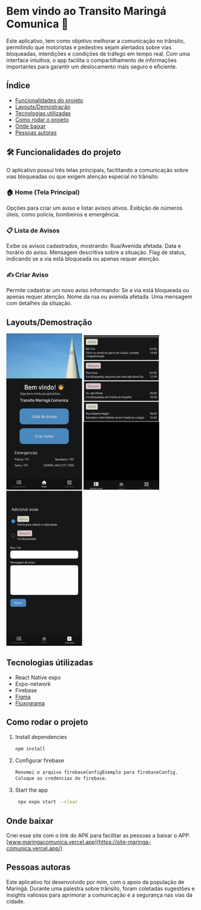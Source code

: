 # Bem vindo ao Transito Maringá Comunica 👋

Este aplicativo, tem como objetivo melhorar a comunicação no trânsito, permitindo que motoristas e pedestres sejam alertados sobre vias bloqueadas, interdições e condições de tráfego em tempo real. Com uma interface intuitiva, o app facilita o compartilhamento de informações importantes para garantir um deslocamento mais seguro e eficiente.

## Índice

- [Funcionalidades do projeto](#funcionalidades)
- [Layouts/Demostração](#layout)
- [Tecnologias utilizadas](#tecnologias)
- [Como rodar o projeto](#build)
- [Onde baixar](#site)
- [Pessoas autoras](#dev)

## 🛠️ Funcionalidades do projeto
O aplicativo possui três telas principais, facilitando a comunicação sobre vias bloqueadas ou que exigem atenção especial no trânsito:

### 🏠 Home (Tela Principal)

Opções para criar um aviso e listar avisos ativos.
Exibição de números úteis, como polícia, bombeiros e emergência.

### 📋 Lista de Avisos

Exibe os avisos cadastrados, mostrando:
Rua/Avenida afetada.
Data e horário do aviso.
Mensagem descritiva sobre a situação.
Flag de status, indicando se a via está bloqueada ou apenas requer atenção.
### ✍️ Criar Aviso

Permite cadastrar um novo aviso informando:
Se a via está bloqueada ou apenas requer atenção.
Nome da rua ou avenida afetada.
Uma mensagem com detalhes da situação.

## Layouts/Demostração
<img src="assets/images/tela-menu.jpg"  width="200" />
<img src="assets/images/tela-lista.jpg"  width="200"/>
<img src="assets/images/tela-criar.jpg"  width="200"/>

## Tecnologias útilizadas
- React Native expo
- Expo-network
- Firebase
- [Figma](https://www.figma.com/community/file/1477336449935606570)
- [Fluxograma](https://raw.githubusercontent.com/Diego0liver/Transito-Maringa-Comunica/refs/heads/main/assets/images/fluxograma.jpg)

## Como rodar o projeto
1. Install dependencies

   ```bash
   npm install
   ```

2. Configurar firebase

   ```bash
   Renomei o arquivo firebaseConfigExemplo para firebaseConfig.
   Coloque as credencias do firebase.
   ```

2. Start the app

   ```bash
    npx expo start --clear
   ```


## Onde baixar
Criei esse site com o link do APK para facilitar as pessoas a baixar o APP. <br/>
[www.maringacomunica.vercel.app](https://site-maringa-comunica.vercel.app/)

## Pessoas autoras
Este aplicativo foi desenvolvido por mim, com o apoio da população de Maringá. Durante uma palestra sobre trânsito, foram coletadas sugestões e insights valiosos para aprimorar a comunicação e a segurança nas vias da cidade. 
